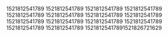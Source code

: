 1521812541789
1521812541789
1521812541789
1521812541789
1521812541789
1521812541789
1521812541789
1521812541789
1521812541789
1521812541789
1521812541789
1521812541789
1521812541789
1521812541789
15218125417891521826721629